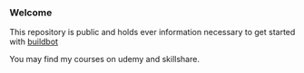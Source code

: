 ### Welcome

This repository is public and holds ever information necessary to get started with [buildbot](https://buildbot.net/)

You may find my courses on udemy and skillshare.

